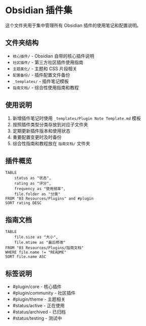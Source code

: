# Obsidian 插件集

这个文件夹用于集中管理所有 Obsidian 插件的使用笔记和配置说明。

## 文件夹结构
- `核心插件/` - Obsidian 自带的核心插件说明
- `社区插件/` - 第三方社区插件使用指南
- `主题美化/` - 主题和 CSS 片段相关
- `配置备份/` - 插件配置文件备份
- `_templates/` - 插件笔记模板
- `指南文档/` - 综合性使用指南和教程

## 使用说明
1. 新增插件笔记时使用 `_templates/Plugin Note Template.md` 模板
2. 按照插件类型分类存放到对应子文件夹
3. 定期更新插件版本和使用状态
4. 重要配置变更时及时备份
5. 综合性指南和教程放在 `指南文档/` 文件夹

## 插件概览
```dataview
TABLE 
    status as "状态",
    rating as "评分",
    frequency as "使用频率",
    file.folder as "分类"
FROM "03 Resources/Plugins" and #plugin 
SORT rating DESC
```

## 指南文档
```dataview
TABLE 
    file.size as "大小",
    file.mtime as "最后修改"
FROM "03 Resources/Plugins/指南文档"
WHERE file.name != "README"
SORT file.name ASC
```

## 标签说明
- #plugin/core - 核心插件
- #plugin/community - 社区插件
- #plugin/theme - 主题相关
- #status/active - 正在使用
- #status/archived - 已归档
- #status/testing - 测试中 